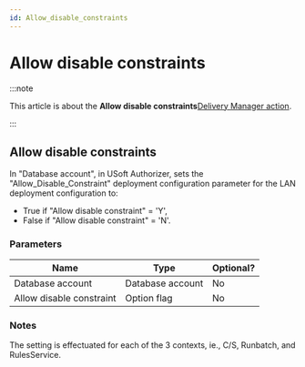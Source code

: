 ```yaml
---
id: Allow_disable_constraints
---
```


# Allow disable constraints




:::note

This article is about the **Allow disable constraints**[Delivery Manager action](/Continuous_delivery/Delivery_Manager_actions_by_name).

:::

## **Allow disable constraints**

In "Database account", in USoft Authorizer, sets the "Allow_Disable_Constraint" deployment configuration parameter for the LAN deployment configuration to:

- True if "Allow disable constraint" = 'Y',
- False if "Allow disable constraint" = 'N'.

### Parameters

|**Name**|**Type**|**Optional?**|
|--------|--------|--------|
|Database account|Database account|No      |
|Allow disable constraint|Option flag|No      |



### Notes

The setting is effectuated for each of the 3 contexts, ie., C/S, Runbatch, and RulesService.